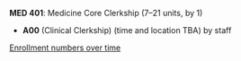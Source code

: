 **MED 401**: Medicine Core Clerkship (7–21 units, by 1)

- **A00** (Clinical Clerkship) (time and location TBA) by staff

[Enrollment numbers over time](./MED401.tsv)
